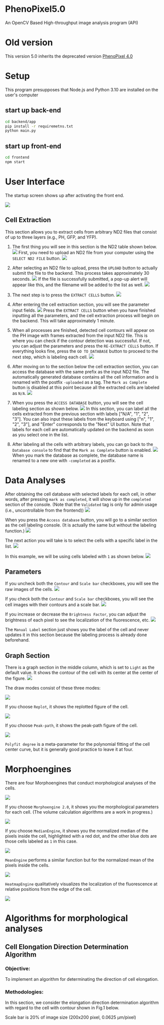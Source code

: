 # PhenoPixel5.0
An OpenCV Based High-throughput image analysis program (API)

# Old version 

This version 5.0 inherits the deprecated version [PhenoPixel 4.0](https://github.com/ikeda042/PhenoPixel4.0)

# Setup 

This program presupposes that Node.js and Python 3.10 are installed on the user's computer


## start up back-end

```bash
cd backend/app
pip install -r requiremetns.txt
python main.py
```

## start up front-end

```bash
cd frontend
npm start
```

# User Interface

The startup screen shows up after activating the front end. 
   
![](docs_images/1.png)

## Cell Extraction

This section allows you to extract cells from arbitrary ND2 files that consist of up to three layers (e.g., PH, GFP, and YFP).

1. The first thing you will see in this section is the ND2 table shown below.
   ![](docs_images/2.png)
   First, you need to upload an ND2 file from your computer using the `SELECT ND2 FILE` button.
   ![](docs_images/3.png)

2. After selecting an ND2 file to upload, press the `UPLOAD` button to actually submit the file to the backend. This process takes approximately 30 seconds.
   ![](docs_images/4.png)
   If the file is successfully submitted, a pop-up alert will appear like this, and the filename will be added to the list as well.
   ![](docs_images/5.png)

3. The next step is to press the `EXTRACT CELLS` button.
   ![](docs_images/6.png)

4. After entering the cell extraction section, you will see the parameter input fields.
   ![](docs_images/7.png)
   Press the `EXTRACT CELLS` button when you have finished inputting all the parameters, and the cell extraction process will begin on the backend. This will take approximately 1 minute.

   <!-- Add parameter descriptions here. -->
5. When all processes are finished, detected cell contours will appear on the PH image with frames extracted from the input ND2 file. This is where you can check if the contour detection was successful. If not, you can adjust the parameters and press the `RE-EXTRACT CELLS` button. If everything looks fine, press the `GO TO DATABASE` button to proceed to the next step, which is labeling each cell.
   ![](docs_images/8.png)

6. After moving on to the section below the cell extraction section, you can access the database with the same prefix as the input ND2 file. The automatically generated database contains all the cell information and is renamed with the postfix `-uploaded` as a tag. The `Mark as Complete` button is disabled at this point because all the extracted cells are labeled as `N/A`.
   ![](docs_images/9.png)

7. When you press the `ACCESS DATABASE` button, you will see the cell labeling section as shown below.
   ![](docs_images/10.png)
   In this section, you can label all the cells extracted from the previous section with labels ["N/A", "1", "2", "3"]. You can also input these labels from the keyboard using ["n", "1", "2", "3"], and "Enter" corresponds to the "Next" UI button. Note that labels for each cell are automatically updated on the backend as soon as you select one in the list.

8. After labeling all the cells with arbitrary labels, you can go back to the `Database console` to find that the `Mark as Complete` button is enabled. 
   ![](docs_images/12.png)
   When you mark the database as complete, the database name is renamed to a new one with `-completed` as a postfix.

# Data Analyses

After obtaining the cell database with selected labels for each cell, in other words, after pressing `mark as completed`, it will show up in the `completed` section of the console. (Note that the `Validated` tag is only for admin usage (i.e., uncontrollable from the frontend))
   ![](docs_images/13.png)

When you press the `Access database` button, you will go to a similar section as the cell labeling console. (It is actually the same but without the labeling function.)
   ![](docs_images/14.png)

The next action you will take is to select the cells with a specific label in the list. 
   ![](docs_images/15.png)

   In this example, we will be using cells labeled with `1` as shown below.
   ![](docs_images/16.png)

## Parameters 

If you uncheck both the `Contour` and `Scale bar` checkboxes, you will see the raw images of the cells. 
   ![](docs_images/17.png)

If you check both the `Contour` and `Scale bar` checkboxes, you will see the cell images with their contours and a scale bar. 
   ![](docs_images/18.png)

If you increase or decrease the `Brightness Factor`, you can adjust the brightness of each pixel to see the localization of the fluorescence, etc. 
   ![](docs_images/19.png)

The `Manual Label` section just shows you the label of the cell and never updates it in this section because the labeling process is already done beforehand.

## Graph Section

There is a graph section in the middle column, which is set to `Light` as the default value. It shows the contour of the cell with its center at the center of the figure.
   ![](docs_images/20.png)

The draw modes consist of these three modes:

![](docs_images/21.png)

If you choose `Replot`, it shows the replotted figure of the cell. 

![](docs_images/22.png)

If you choose `Peak-path`, it shows the peak-path figure of the cell. 

![](docs_images/23.png)

`Polyfit degree` is a meta-parameter for the polynomial fitting of the cell center curve, but it is generally good practice to leave it at four.

# Morphoengines 

There are four Morphoengines that conduct morphological analyses of the cells.

![](docs_images/24.png)

If you choose `Morphoengine 2.0`, it shows you the morphological parameters for each cell. 
(The volume calculation algorithms are a work in progress.)

![](docs_images/25.png)

If you choose `MedianEngine`, it shows you the normalized median of the pixels inside the cell, highlighted with a red dot, and the other blue dots are those cells labeled as `1` in this case.

![](docs_images/26.png)

`MeanEngine` performs a similar function but for the normalized mean of the pixels inside the cells.

![](docs_images/27.png)

`HeatmapEngine` qualitatively visualizes the localization of the fluorescence at relative positions from the edge of the cell.

![](docs_images/28.png)










    



# Algorithms for morphological analyses 

## Cell Elongation Direction Determination Algorithm

### Objective:
To implement an algorithm for determinating the direction of cell elongation.

### Methodologies: 

In this section, we consider the elongation direction determination algorithm with regard to the cell with contour shown in Fig.1 below. 

Scale bar is 20% of image size (200x200 pixel, 0.0625 µm/pixel)
